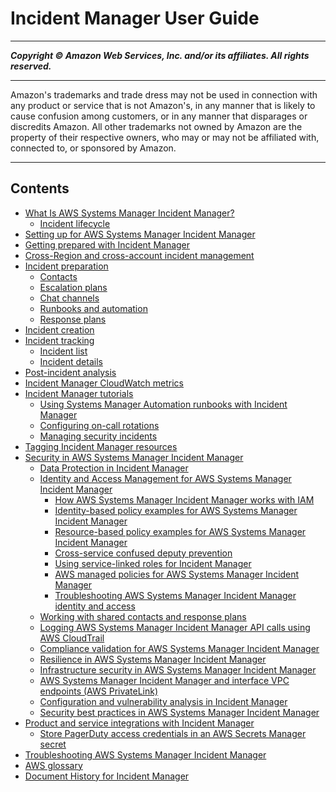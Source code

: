 # Incident Manager User Guide

-----
*****Copyright &copy; Amazon Web Services, Inc. and/or its affiliates. All rights reserved.*****

-----
Amazon's trademarks and trade dress may not be used in
connection with any product or service that is not Amazon's,
in any manner that is likely to cause confusion among customers,
or in any manner that disparages or discredits Amazon. All other
trademarks not owned by Amazon are the property of their respective
owners, who may or may not be affiliated with, connected to, or
sponsored by Amazon.

-----
## Contents
+ [What Is AWS Systems Manager Incident Manager?](what-is-incident-manager.md)
   + [Incident lifecycle](incident-lifecycle.md)
+ [Setting up for AWS Systems Manager Incident Manager](setting-up.md)
+ [Getting prepared with Incident Manager](getting-started.md)
+ [Cross-Region and cross-account incident management](incident-manager-cross-account-cross-region.md)
+ [Incident preparation](incident-response.md)
   + [Contacts](contacts.md)
   + [Escalation plans](escalation.md)
   + [Chat channels](chat.md)
   + [Runbooks and automation](runbooks.md)
   + [Response plans](response-plans.md)
+ [Incident creation](incident-creation.md)
+ [Incident tracking](tracking.md)
   + [Incident list](tracking-list.md)
   + [Incident details](tracking-details.md)
+ [Post-incident analysis](analysis.md)
+ [Incident Manager CloudWatch metrics](incident-manager-metrics.md)
+ [Incident Manager tutorials](tutorials.md)
   + [Using Systems Manager Automation runbooks with Incident Manager](tutorials-runbooks.md)
   + [Configuring on-call rotations](tutorials-oncall.md)
   + [Managing security incidents](tutorials-security.md)
+ [Tagging Incident Manager resources](tagging.md)
+ [Security in AWS Systems Manager Incident Manager](security.md)
   + [Data Protection in Incident Manager](data-protection.md)
   + [Identity and Access Management for AWS Systems Manager Incident Manager](security-iam.md)
      + [How AWS Systems Manager Incident Manager works with IAM](security_iam_service-with-iam.md)
      + [Identity-based policy examples for AWS Systems Manager Incident Manager](security_iam_id-based-policy-examples.md)
      + [Resource-based policy examples for AWS Systems Manager Incident Manager](security_iam_resource-based-policy-examples.md)
      + [Cross-service confused deputy prevention](cross-service-confused-deputy-prevention.md)
      + [Using service-linked roles for Incident Manager](using-service-linked-roles.md)
      + [AWS managed policies for AWS Systems Manager Incident Manager](security-iam-awsmanpol.md)
      + [Troubleshooting AWS Systems Manager Incident Manager identity and access](security_iam_troubleshoot.md)
   + [Working with shared contacts and response plans](sharing.md)
   + [Logging AWS Systems Manager Incident Manager API calls using AWS CloudTrail](logging-using-cloudtrail.md)
   + [Compliance validation for AWS Systems Manager Incident Manager](SERVICENAME-compliance.md)
   + [Resilience in AWS Systems Manager Incident Manager](disaster-recovery-resiliency.md)
   + [Infrastructure security in AWS Systems Manager Incident Manager](infrastructure-security.md)
   + [AWS Systems Manager Incident Manager and interface VPC endpoints (AWS PrivateLink)](vpc-interface-endpoints.md)
   + [Configuration and vulnerability analysis in Incident Manager](vulnerability.md)
   + [Security best practices in AWS Systems Manager Incident Manager](security-best-practices.md)
+ [Product and service integrations with Incident Manager](integration.md)
   + [Store PagerDuty access credentials in an AWS Secrets Manager secret](integrations-pagerduty-secret.md)
+ [Troubleshooting AWS Systems Manager Incident Manager](troubleshooting.md)
+ [AWS glossary](glossary.md)
+ [Document History for Incident Manager](doc-history.md)